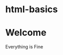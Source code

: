 # html-basics
<!DOCTYPE html>
<html lang="en"> 
  <head>
    <meta charset="utf-8">
    <title>Good Website</title>
  </head>
  <body>
    <h1>Welcome</h1>
    <p>Everything is Fine</p>
  </body>
</html>
